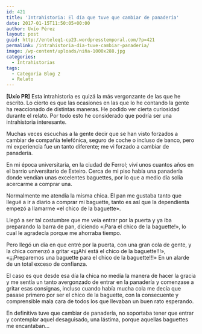 ```yaml
---
id: 421
title: 'Intrahistoria: El día que tuve que cambiar de panadería'
date: 2017-01-15T11:50:05+00:00
author: Uxío Pérez
layout: post
guid: http://enteleq1-cp23.wordpresstemporal.com/?p=421
permalink: /intrahistoria-dia-tuve-cambiar-panaderia/
image: /wp-content/uploads/niña-1000x288.jpg
categories:
  - Intrahistorias
tags:
  - Categoría Blog 2
  - Relato
---
```

**[Uxío PR]** Esta intrahistoria es quizá la más vergonzante de las que he escrito. Lo cierto es que las ocasiones en las que lo he contando la gente ha reaccionado de distintas maneras. He podido ver cierta curiosidad durante el relato. Por todo esto he considerado que podría ser una intrahistoria interesante.

Muchas veces escuchas a la gente decir que se han visto forzados a cambiar de compañía telefónica, seguro de coche o incluso de banco, pero mi experiencia fue un tanto diferente; me vi forzado a cambiar de panadería.

En mi época universitaria, en la ciudad de Ferrol; viví unos cuantos años en el barrio universitario de Esteiro. Cerca de mi piso había una panadería donde vendían unas excelentes baguettes, por lo que a medio día solía acercarme a comprar una.

Normalmente me atendía la misma chica. El pan me gustaba tanto que llegué a ir a diario a comprar mi baguette, tanto es así que la dependienta empezó a llamarme «el chico de la baguette».

Llegó a ser tal costumbre que me veía entrar por la puerta y ya iba preparando la barra de pan, diciendo «¡Para el chico de la baguette!», lo cual le agradecía porque me ahorraba tiempo.

Pero llegó un día en que entré por la puerta, con una gran cola de gente, y la chica comenzó a gritar «¡¡¡Ahí está el chico de la baguette!!!», «¡¡¡Preparemos una baguette para el chico de la baguette!!!» En un alarde de un total exceso de confianza.

El caso es que desde esa día la chica no medía la manera de hacer la gracia y me sentía un tanto avergonzado de entrar en la panadería y comenzase a gritar esas consignas, incluso cuando había mucha cola me decía que pasase primero por ser el chico de la baguette, con la consecuente y comprensible mala cara de todos los que llevaban un buen rato esperando.

En definitiva tuve que cambiar de panadería, no soportaba tener que entrar y contemplar aquel desaguisado, una lástima, porque aquellas baguettes me encantaban&#8230;

&nbsp;